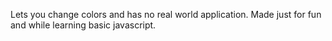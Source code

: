 Lets you change colors and has no real world application. Made just for fun and while learning basic javascript.

